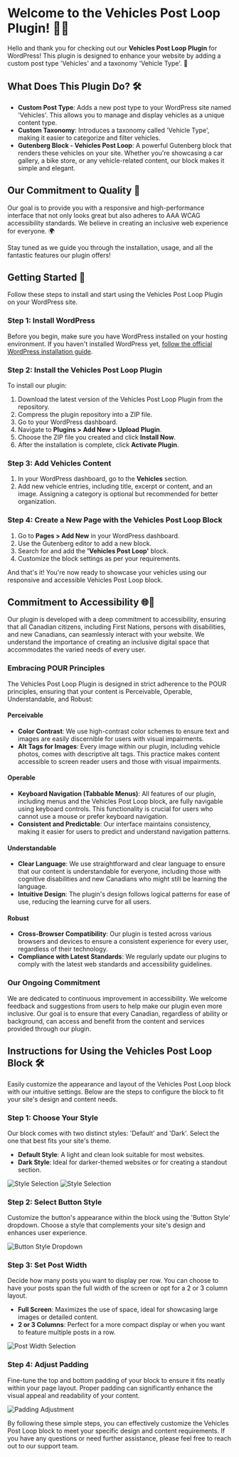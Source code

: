 # Welcome to the Vehicles Post Loop Plugin! 🚗🔧

Hello and thank you for checking out our **Vehicles Post Loop Plugin** for WordPress! This plugin is designed to enhance your website by adding a custom post type 'Vehicles' and a taxonomy 'Vehicle Type'. 🚀

## What Does This Plugin Do? 🛠️

- **Custom Post Type**: Adds a new post type to your WordPress site named 'Vehicles'. This allows you to manage and display vehicles as a unique content type.
- **Custom Taxonomy**: Introduces a taxonomy called 'Vehicle Type', making it easier to categorize and filter vehicles.
- **Gutenberg Block - Vehicles Post Loop**: A powerful Gutenberg block that renders these vehicles on your site. Whether you're showcasing a car gallery, a bike store, or any vehicle-related content, our block makes it simple and elegant.

## Our Commitment to Quality 🌟

Our goal is to provide you with a responsive and high-performance interface that not only looks great but also adheres to AAA WCAG accessibility standards. We believe in creating an inclusive web experience for everyone. 🌍

Stay tuned as we guide you through the installation, usage, and all the fantastic features our plugin offers!


## Getting Started 🚀

Follow these steps to install and start using the Vehicles Post Loop Plugin on your WordPress site.

### Step 1: Install WordPress

Before you begin, make sure you have WordPress installed on your hosting environment. If you haven't installed WordPress yet, [follow the official WordPress installation guide](https://wordpress.org/support/article/how-to-install-wordpress/).

### Step 2: Install the Vehicles Post Loop Plugin

To install our plugin:

1. Download the latest version of the Vehicles Post Loop Plugin from the repository.
2. Compress the plugin repository into a ZIP file.
3. Go to your WordPress dashboard.
4. Navigate to **Plugins > Add New > Upload Plugin**.
5. Choose the ZIP file you created and click **Install Now**.
6. After the installation is complete, click **Activate Plugin**.

### Step 3: Add Vehicles Content

1. In your WordPress dashboard, go to the **Vehicles** section.
2. Add new vehicle entries, including title, excerpt or content, and an image. Assigning a category is optional but recommended for better organization.

### Step 4: Create a New Page with the Vehicles Post Loop Block

1. Go to **Pages > Add New** in your WordPress dashboard.
2. Use the Gutenberg editor to add a new block.
3. Search for and add the **'Vehicles Post Loop'** block.
4. Customize the block settings as per your requirements.

And that's it! You're now ready to showcase your vehicles using our responsive and accessible Vehicles Post Loop block.


## Commitment to Accessibility 🌐🤝

Our plugin is developed with a deep commitment to accessibility, ensuring that all Canadian citizens, including First Nations, persons with disabilities, and new Canadians, can seamlessly interact with your website. We understand the importance of creating an inclusive digital space that accommodates the varied needs of every user.

### Embracing POUR Principles

The Vehicles Post Loop Plugin is designed in strict adherence to the POUR principles, ensuring that your content is Perceivable, Operable, Understandable, and Robust:

#### Perceivable

- **Color Contrast**: We use high-contrast color schemes to ensure text and images are easily discernible for users with visual impairments.
- **Alt Tags for Images**: Every image within our plugin, including vehicle photos, comes with descriptive alt tags. This practice makes content accessible to screen reader users and those with visual impairments.

#### Operable

- **Keyboard Navigation (Tabbable Menus)**: All features of our plugin, including menus and the Vehicles Post Loop block, are fully navigable using keyboard controls. This functionality is crucial for users who cannot use a mouse or prefer keyboard navigation.
- **Consistent and Predictable**: Our interface maintains consistency, making it easier for users to predict and understand navigation patterns.

#### Understandable

- **Clear Language**: We use straightforward and clear language to ensure that our content is understandable for everyone, including those with cognitive disabilities and new Canadians who might still be learning the language.
- **Intuitive Design**: The plugin's design follows logical patterns for ease of use, reducing the learning curve for all users.

#### Robust

- **Cross-Browser Compatibility**: Our plugin is tested across various browsers and devices to ensure a consistent experience for every user, regardless of their technology.
- **Compliance with Latest Standards**: We regularly update our plugins to comply with the latest web standards and accessibility guidelines.

### Our Ongoing Commitment

We are dedicated to continuous improvement in accessibility. We welcome feedback and suggestions from users to help make our plugin even more inclusive. Our goal is to ensure that every Canadian, regardless of ability or background, can access and benefit from the content and services provided through our plugin.



## Instructions for Using the Vehicles Post Loop Block 🛠️

Easily customize the appearance and layout of the Vehicles Post Loop block with our intuitive settings. Below are the steps to configure the block to fit your site's design and content needs.

### Step 1: Choose Your Style

Our block comes with two distinct styles: 'Default' and 'Dark'. Select the one that best fits your site's theme.

- **Default Style**: A light and clean look suitable for most websites.
- **Dark Style**: Ideal for darker-themed websites or for creating a standout section.

![Style Selection](public/light-style.png)
![Style Selection](public/dark-style.png)

### Step 2: Select Button Style

Customize the button's appearance within the block using the 'Button Style' dropdown. Choose a style that complements your site's design and enhances user experience.

![Button Style Dropdown](public/button.png)

### Step 3: Set Post Width

Decide how many posts you want to display per row. You can choose to have your posts span the full width of the screen or opt for a 2 or 3 column layout.

- **Full Screen**: Maximizes the use of space, ideal for showcasing large images or detailed content.
- **2 or 3 Columns**: Perfect for a more compact display or when you want to feature multiple posts in a row.

![Post Width Selection](public/width.png)

### Step 4: Adjust Padding

Fine-tune the top and bottom padding of your block to ensure it fits neatly within your page layout. Proper padding can significantly enhance the visual appeal and readability of your content.

![Padding Adjustment](public/padding.png)

By following these simple steps, you can effectively customize the Vehicles Post Loop block to meet your specific design and content requirements. If you have any questions or need further assistance, please feel free to reach out to our support team.



